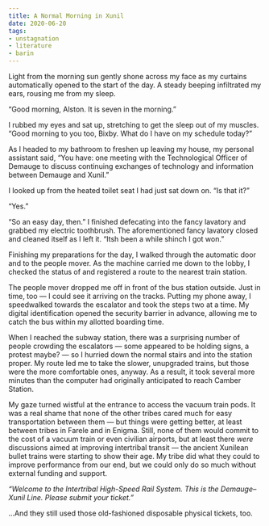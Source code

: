 ```yaml
---
title: A Normal Morning in Xunil
date: 2020-06-20
tags:
- unstagnation
- literature
- barin
---
```


Light from the morning sun gently shone across my face as my curtains automatically opened to the start of the day. A steady beeping infiltrated my ears, rousing me from my sleep.
<!-- excerpt -->

“Good morning, Alston. It is seven in the morning.”

I rubbed my eyes and sat up, stretching to get the sleep out of my muscles. “Good morning to you too, Bixby. What do I have on my schedule today?”

As I headed to my bathroom to freshen up leaving my house, my personal assistant said, “You have: one meeting with the Technological Officer of Demauge to discuss continuing exchanges of technology and information between Demauge and Xunil.”

I looked up from the heated toilet seat I had just sat down on. “Is that it?”

“Yes.”

“So an easy day, then.” I finished defecating into the fancy lavatory and grabbed my electric toothbrush. The aforementioned fancy lavatory closed and cleaned itself as I left it. “Itsh been a while shinch I got won.”

Finishing my preparations for the day, I walked through the automatic door and to the people mover. As the machine carried me down to the lobby, I checked the status of and registered a route to the nearest train station.

The people mover dropped me off in front of the bus station outside. Just in time, too — I could see it arriving on the tracks. Putting my phone away, I speedwalked towards the escalator and took the steps two at a time. My digital identification opened the security barrier in advance, allowing me to catch the bus within my allotted boarding time.

When I reached the subway station, there was a surprising number of people crowding the escalators — some appeared to be holding signs, a protest maybe? — so I hurried down the normal stairs and into the station proper. My route led me to take the slower, unupgraded trains, but those were the more comfortable ones, anyway. As a result, it took several more minutes than the computer had originally anticipated to reach Camber Station.

My gaze turned wistful at the entrance to access the vacuum train pods. It was a real shame that none of the other tribes cared much for easy transportation between them — but things were getting better, at least between tribes in Farele and in Enigma. Still, none of them would commit to the cost of a vacuum train or even civilian airports, but at least there *were* discussions aimed at improving intertribal transit — the ancient Xunilean bullet trains were starting to show their age. My tribe did what they could to improve performance from our end, but we could only do so much without external funding and support.

*“Welcome to the Intertribal High-Speed Rail System. This is the Demauge–Xunil Line. Please submit your ticket.”*

...And they still used those old-fashioned disposable physical tickets, too.

